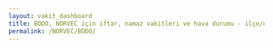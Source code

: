 ```yaml
---
layout: vakit_dashboard
title: BODO, NORVEC için iftar, namaz vakitleri ve hava durumu - ilçe/eyalet seç
permalink: /NORVEC/BODO/
---
```


<script type="text/javascript">
  var GLOBAL_COUNTRY = 'NORVEC';
  var GLOBAL_CITY = 'BODO';
  var GLOBAL_STATE = '';
  var lat = 72;
  var lon = 21;
</script>
